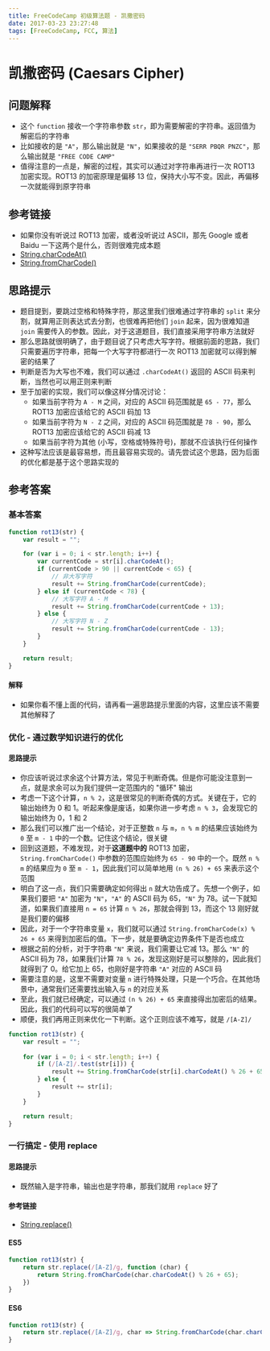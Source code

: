 ```yaml
---
title: FreeCodeCamp 初级算法题 - 凯撒密码
date: 2017-03-23 23:27:48
tags: [FreeCodeCamp, FCC, 算法]
---
```

# 凯撒密码 (Caesars Cipher)

## 问题解释
- 这个 `function` 接收一个字符串参数 `str`，即为需要解密的字符串。返回值为解密后的字符串
- 比如接收的是 `"A"`，那么输出就是 `"N"`，如果接收的是 `"SERR PBQR PNZC"`，那么输出就是 `"FREE CODE CAMP"`
- 值得注意的一点是，解密的过程，其实可以通过对字符串再进行一次 ROT13 加密实现。ROT13 的加密原理是偏移 13 位，保持大小写不变。因此，再偏移一次就能得到原字符串
<!-- more -->

## 参考链接
- 如果你没有听说过 ROT13 加密，或者没听说过 ASCII，那先 Google 或者 Baidu 一下这两个是什么，否则很难完成本题
- [String.charCodeAt()](https://developer.mozilla.org/zh-CN/docs/Web/JavaScript/Reference/Global_Objects/String/charCodeAt)
- [String.fromCharCode()](https://developer.mozilla.org/zh-CN/docs/Web/JavaScript/Reference/Global_Objects/String/fromCharCode)

## 思路提示
- 题目提到，要跳过空格和特殊字符，那这里我们很难通过字符串的 `split` 来分割，就算用正则表达式去分割，也很难再把他们 `join` 起来，因为很难知道 `join` 需要传入的参数。因此，对于这道题目，我们直接采用字符串方法就好
- 那么思路就很明确了，由于题目说了只考虑大写字符。根据前面的思路，我们只需要遍历字符串，把每一个大写字符都进行一次 ROT13 加密就可以得到解密的结果了
- 判断是否为大写也不难，我们可以通过 `.charCodeAt()` 返回的 ASCII 码来判断，当然也可以用正则来判断
- 至于加密的实现，我们可以像这样分情况讨论：
	- 如果当前字符为 `A - M` 之间，对应的 ASCII 码范围就是 `65 - 77`，那么 ROT13 加密应该给它的 ASCII 码加 13
	- 如果当前字符为 `N - Z` 之间，对应的 ASCII 码范围就是 `78 - 90`，那么 ROT13 加密应该给它的 ASCII 码减 13
	- 如果当前字符为其他 (小写，空格或特殊符号)，那就不应该执行任何操作
- 这种写法应该是最容易想，而且最容易实现的。请先尝试这个思路，因为后面的优化都是基于这个思路实现的

## 参考答案
### 基本答案
```js
function rot13(str) {
    var result = "";

    for (var i = 0; i < str.length; i++) {
        var currentCode = str[i].charCodeAt();
        if (currentCode > 90 || currentCode < 65) {
            // 非大写字符
            result += String.fromCharCode(currentCode);
        } else if (currentCode < 78) {
            // 大写字符 A - M
            result += String.fromCharCode(currentCode + 13);
        } else {
            // 大写字符 N - Z
            result += String.fromCharCode(currentCode - 13);
        }
    }

    return result;
}
```
#### 解释
- 如果你看不懂上面的代码，请再看一遍思路提示里面的内容，这里应该不需要其他解释了

### 优化 - 通过数学知识进行的优化
#### 思路提示
- 你应该听说过求余这个计算方法，常见于判断奇偶。但是你可能没注意到一点，就是求余可以为我们提供一定范围内的 "循环" 输出
- 考虑一下这个计算，`n % 2`，这是很常见的判断奇偶的方式。关键在于，它的输出始终为 0 和 1。听起来像是废话，如果你进一步考虑 `n % 3`，会发现它的输出始终为 0，1 和 2
- 那么我们可以推广出一个结论，对于正整数 `n` 与 `m`，`n % m` 的结果应该始终为 `0` 至 `m - 1` 中的一个数。记住这个结论，很关键
- 回到这道题，不难发现，对于**这道题中的** ROT13 加密，`String.fromCharCode()` 中参数的范围应始终为 `65 - 90` 中的一个。既然 `n % m` 的结果应为 `0` 至 `m - 1`，因此我们可以简单地用 `(n % 26) + 65` 来表示这个范围 
- 明白了这一点，我们只需要确定如何得出 `n` 就大功告成了。先想一个例子，如果我们要把 `"A"` 加密为 `"N"`，`"A"` 的 ASCII 码为 65，`"N"` 为 78。试一下就知道，如果我们直接用 `n = 65` 计算 `n % 26`，那就会得到 13，而这个 13 刚好就是我们要的偏移
- 因此，对于一个字符串变量 `x`，我们就可以通过 `String.fromCharCode(x) % 26 + 65` 来得到加密后的值。下一步，就是要确定边界条件下是否也成立
- 根据之前的分析，对于字符串 `"N"` 来说，我们需要让它减 13。那么 `"N"` 的 ASCII 码为 78，如果我们计算 `78 % 26`，发现这刚好是可以整除的，因此我们就得到了 0。给它加上 65，也刚好是字符串 `"A"` 对应的 ASCII 码
- 需要注意的是，这里不需要对变量 `n` 进行特殊处理，只是一个巧合。在其他场景中，通常我们还需要找出输入与 `n` 的对应关系
- 至此，我们就已经确定，可以通过 `(n % 26) + 65` 来直接得出加密后的结果。因此，我们的代码可以写的很简单了
- 顺便，我们再用正则来优化一下判断。这个正则应该不难写，就是 `/[A-Z]/`

```js
function rot13(str) {
    var result = "";
    
    for (var i = 0; i < str.length; i++) {
        if (/[A-Z]/.test(str[i])) {
            result += String.fromCharCode(str[i].charCodeAt() % 26 + 65);
        } else {
            result += str[i];
        }
    }

    return result;
}
```

### 一行搞定 - 使用 replace
#### 思路提示
- 既然输入是字符串，输出也是字符串，那我们就用 `replace` 好了

#### 参考链接
- [String.replace()](https://developer.mozilla.org/zh-CN/docs/Web/JavaScript/Reference/Global_Objects/String/replace)

#### ES5
```js
function rot13(str) {
    return str.replace(/[A-Z]/g, function (char) {
        return String.fromCharCode(char.charCodeAt() % 26 + 65);
    })
}
```

#### ES6
```js
function rot13(str) {
    return str.replace(/[A-Z]/g, char => String.fromCharCode(char.charCodeAt() % 26 + 65));
}
```
